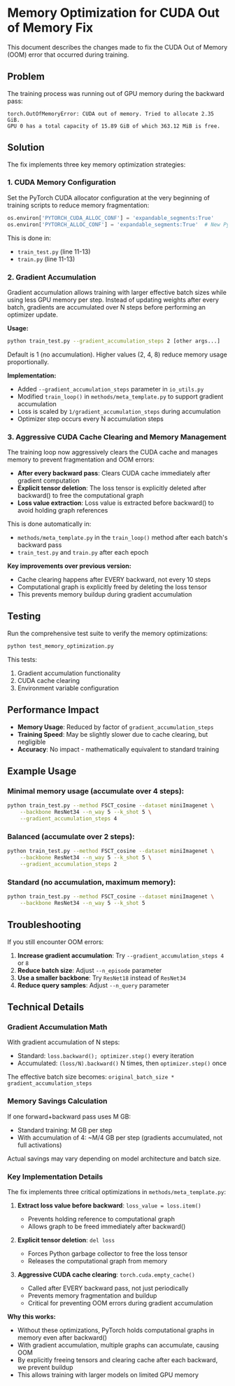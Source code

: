 # Memory Optimization for CUDA Out of Memory Fix

This document describes the changes made to fix the CUDA Out of Memory (OOM) error that occurred during training.

## Problem

The training process was running out of GPU memory during the backward pass:

```
torch.OutOfMemoryError: CUDA out of memory. Tried to allocate 2.35 GiB. 
GPU 0 has a total capacity of 15.89 GiB of which 363.12 MiB is free.
```

## Solution

The fix implements three key memory optimization strategies:

### 1. CUDA Memory Configuration

Set the PyTorch CUDA allocator configuration at the very beginning of training scripts to reduce memory fragmentation:

```python
os.environ['PYTORCH_CUDA_ALLOC_CONF'] = 'expandable_segments:True'
os.environ['PYTORCH_ALLOC_CONF'] = 'expandable_segments:True'  # New PyTorch version
```

This is done in:
- `train_test.py` (line 11-13)
- `train.py` (line 11-13)

### 2. Gradient Accumulation

Gradient accumulation allows training with larger effective batch sizes while using less GPU memory per step. Instead of updating weights after every batch, gradients are accumulated over N steps before performing an optimizer update.

**Usage:**

```bash
python train_test.py --gradient_accumulation_steps 2 [other args...]
```

Default is 1 (no accumulation). Higher values (2, 4, 8) reduce memory usage proportionally.

**Implementation:**

- Added `--gradient_accumulation_steps` parameter in `io_utils.py`
- Modified `train_loop()` in `methods/meta_template.py` to support gradient accumulation
- Loss is scaled by `1/gradient_accumulation_steps` during accumulation
- Optimizer step occurs every N accumulation steps

### 3. Aggressive CUDA Cache Clearing and Memory Management

The training loop now aggressively clears the CUDA cache and manages memory to prevent fragmentation and OOM errors:

- **After every backward pass**: Clears CUDA cache immediately after gradient computation
- **Explicit tensor deletion**: The loss tensor is explicitly deleted after backward() to free the computational graph
- **Loss value extraction**: Loss value is extracted before backward() to avoid holding graph references

This is done automatically in:
- `methods/meta_template.py` in the `train_loop()` method after each batch's backward pass
- `train_test.py` and `train.py` after each epoch

**Key improvements over previous version:**
- Cache clearing happens after EVERY backward, not every 10 steps
- Computational graph is explicitly freed by deleting the loss tensor
- This prevents memory buildup during gradient accumulation

## Testing

Run the comprehensive test suite to verify the memory optimizations:

```bash
python test_memory_optimization.py
```

This tests:
1. Gradient accumulation functionality
2. CUDA cache clearing
3. Environment variable configuration

## Performance Impact

- **Memory Usage**: Reduced by factor of `gradient_accumulation_steps`
- **Training Speed**: May be slightly slower due to cache clearing, but negligible
- **Accuracy**: No impact - mathematically equivalent to standard training

## Example Usage

### Minimal memory usage (accumulate over 4 steps):
```bash
python train_test.py --method FSCT_cosine --dataset miniImagenet \
    --backbone ResNet34 --n_way 5 --k_shot 5 \
    --gradient_accumulation_steps 4
```

### Balanced (accumulate over 2 steps):
```bash
python train_test.py --method FSCT_cosine --dataset miniImagenet \
    --backbone ResNet34 --n_way 5 --k_shot 5 \
    --gradient_accumulation_steps 2
```

### Standard (no accumulation, maximum memory):
```bash
python train_test.py --method FSCT_cosine --dataset miniImagenet \
    --backbone ResNet34 --n_way 5 --k_shot 5
```

## Troubleshooting

If you still encounter OOM errors:

1. **Increase gradient accumulation**: Try `--gradient_accumulation_steps 4` or `8`
2. **Reduce batch size**: Adjust `--n_episode` parameter
3. **Use a smaller backbone**: Try `ResNet18` instead of `ResNet34`
4. **Reduce query samples**: Adjust `--n_query` parameter

## Technical Details

### Gradient Accumulation Math

With gradient accumulation of N steps:
- Standard: `loss.backward(); optimizer.step()` every iteration
- Accumulated: `(loss/N).backward()` N times, then `optimizer.step()` once

The effective batch size becomes: `original_batch_size * gradient_accumulation_steps`

### Memory Savings Calculation

If one forward+backward pass uses M GB:
- Standard training: M GB per step
- With accumulation of 4: ~M/4 GB per step (gradients accumulated, not full activations)

Actual savings may vary depending on model architecture and batch size.

### Key Implementation Details

The fix implements three critical optimizations in `methods/meta_template.py`:

1. **Extract loss value before backward**: `loss_value = loss.item()`
   - Prevents holding reference to computational graph
   - Allows graph to be freed immediately after backward()

2. **Explicit tensor deletion**: `del loss`
   - Forces Python garbage collector to free the loss tensor
   - Releases the computational graph from memory

3. **Aggressive CUDA cache clearing**: `torch.cuda.empty_cache()`
   - Called after EVERY backward pass, not just periodically
   - Prevents memory fragmentation and buildup
   - Critical for preventing OOM errors during gradient accumulation

**Why this works:**
- Without these optimizations, PyTorch holds computational graphs in memory even after backward()
- With gradient accumulation, multiple graphs can accumulate, causing OOM
- By explicitly freeing tensors and clearing cache after each backward, we prevent buildup
- This allows training with larger models on limited GPU memory
